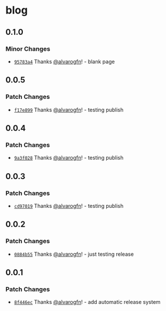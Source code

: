 # blog

## 0.1.0

### Minor Changes

- [`95783a4`](https://github.com/devhatt/blog/commit/95783a41b67623ba33465663ff4bd50238a0d14b) Thanks [@alvarogfn](https://github.com/alvarogfn)! - blank page

## 0.0.5

### Patch Changes

- [`f17e899`](https://github.com/devhatt/blog/commit/f17e8998d06a8be77060886ff0bfbb8a19ea46c2) Thanks [@alvarogfn](https://github.com/alvarogfn)! - testing publish

## 0.0.4

### Patch Changes

- [`9a3f028`](https://github.com/devhatt/blog/commit/9a3f028d8eb1b5b1bbcec5110a5a56db4bd16b67) Thanks [@alvarogfn](https://github.com/alvarogfn)! - testing publish

## 0.0.3

### Patch Changes

- [`cd97019`](https://github.com/devhatt/blog/commit/cd970197c8c4671f1ab41828ffa71c07946e5f1a) Thanks [@alvarogfn](https://github.com/alvarogfn)! - testing publish

## 0.0.2

### Patch Changes

- [`0884b55`](https://github.com/devhatt/blog/commit/0884b55af4fceaed306b0b8ac607a61d4857b40c) Thanks [@alvarogfn](https://github.com/alvarogfn)! - just testing release

## 0.0.1

### Patch Changes

- [`8f446ec`](https://github.com/devhatt/blog/commit/8f446ec2a9e5de9a192aafeb7547a43c5222374e) Thanks [@alvarogfn](https://github.com/alvarogfn)! - add automatic release system
